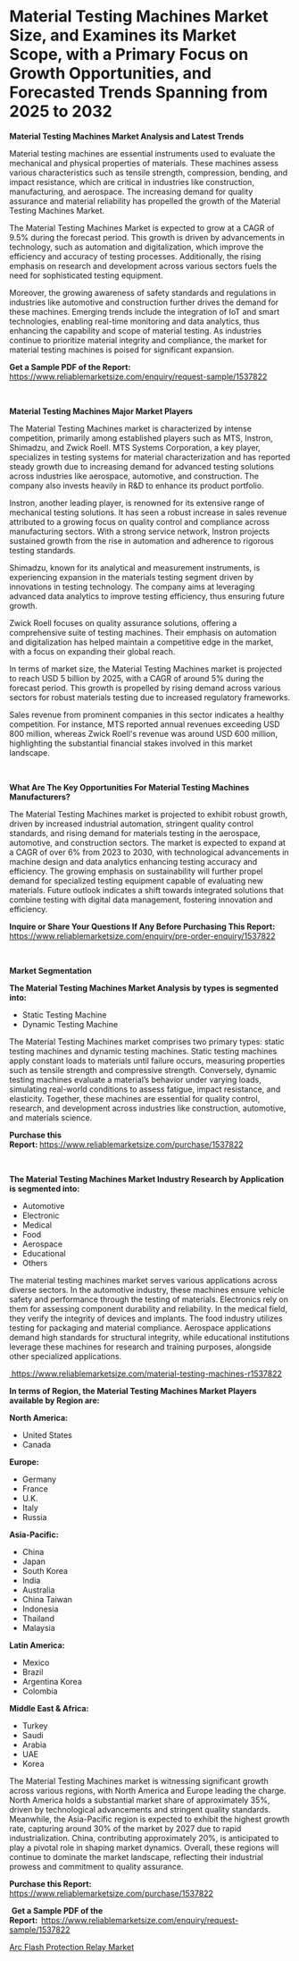 <p><h1>Material Testing Machines Market Size, and Examines its Market Scope, with a Primary Focus on Growth Opportunities, and Forecasted Trends Spanning from 2025 to 2032</h1></p><p><strong>Material Testing Machines Market Analysis and Latest Trends</strong></p>
<p><p>Material testing machines are essential instruments used to evaluate the mechanical and physical properties of materials. These machines assess various characteristics such as tensile strength, compression, bending, and impact resistance, which are critical in industries like construction, manufacturing, and aerospace. The increasing demand for quality assurance and material reliability has propelled the growth of the Material Testing Machines Market.</p><p>The Material Testing Machines Market is expected to grow at a CAGR of 9.5% during the forecast period. This growth is driven by advancements in technology, such as automation and digitalization, which improve the efficiency and accuracy of testing processes. Additionally, the rising emphasis on research and development across various sectors fuels the need for sophisticated testing equipment. </p><p>Moreover, the growing awareness of safety standards and regulations in industries like automotive and construction further drives the demand for these machines. Emerging trends include the integration of IoT and smart technologies, enabling real-time monitoring and data analytics, thus enhancing the capability and scope of material testing. As industries continue to prioritize material integrity and compliance, the market for material testing machines is poised for significant expansion.</p></p>
<p><strong>Get a Sample PDF of the Report:&nbsp;</strong> <a href="https://www.reliablemarketsize.com/enquiry/request-sample/1537822?utm_campaign=2804&utm_medium=2&utm_source=Github&utm_content=ia&utm_term=10042025&utm_id=material-testing-machines">https://www.reliablemarketsize.com/enquiry/request-sample/1537822</a></p>
<p>&nbsp;</p>
<p><strong>Material Testing Machines Major Market Players</strong></p>
<p><p>The Material Testing Machines market is characterized by intense competition, primarily among established players such as MTS, Instron, Shimadzu, and Zwick Roell. MTS Systems Corporation, a key player, specializes in testing systems for material characterization and has reported steady growth due to increasing demand for advanced testing solutions across industries like aerospace, automotive, and construction. The company also invests heavily in R&D to enhance its product portfolio.</p><p>Instron, another leading player, is renowned for its extensive range of mechanical testing solutions. It has seen a robust increase in sales revenue attributed to a growing focus on quality control and compliance across manufacturing sectors. With a strong service network, Instron projects sustained growth from the rise in automation and adherence to rigorous testing standards.</p><p>Shimadzu, known for its analytical and measurement instruments, is experiencing expansion in the materials testing segment driven by innovations in testing technology. The company aims at leveraging advanced data analytics to improve testing efficiency, thus ensuring future growth.</p><p>Zwick Roell focuses on quality assurance solutions, offering a comprehensive suite of testing machines. Their emphasis on automation and digitalization has helped maintain a competitive edge in the market, with a focus on expanding their global reach.</p><p>In terms of market size, the Material Testing Machines market is projected to reach USD 5 billion by 2025, with a CAGR of around 5% during the forecast period. This growth is propelled by rising demand across various sectors for robust materials testing due to increased regulatory frameworks.</p><p>Sales revenue from prominent companies in this sector indicates a healthy competition. For instance, MTS reported annual revenues exceeding USD 800 million, whereas Zwick Roell's revenue was around USD 600 million, highlighting the substantial financial stakes involved in this market landscape.</p></p>
<p>&nbsp;</p>
<p><strong>What Are The Key Opportunities For Material Testing Machines Manufacturers?</strong></p>
<p><p>The Material Testing Machines market is projected to exhibit robust growth, driven by increased industrial automation, stringent quality control standards, and rising demand for materials testing in the aerospace, automotive, and construction sectors. The market is expected to expand at a CAGR of over 6% from 2023 to 2030, with technological advancements in machine design and data analytics enhancing testing accuracy and efficiency. The growing emphasis on sustainability will further propel demand for specialized testing equipment capable of evaluating new materials. Future outlook indicates a shift towards integrated solutions that combine testing with digital data management, fostering innovation and efficiency.</p></p>
<p><strong>Inquire or Share Your Questions If Any Before Purchasing This Report:</strong> <a href="https://www.reliablemarketsize.com/enquiry/pre-order-enquiry/1537822?utm_campaign=2804&utm_medium=2&utm_source=Github&utm_content=ia&utm_term=10042025&utm_id=material-testing-machines">https://www.reliablemarketsize.com/enquiry/pre-order-enquiry/1537822</a></p>
<p>&nbsp;</p>
<p><strong>Market Segmentation</strong></p>
<p><strong>The Material Testing Machines Market Analysis by types is segmented into:</strong></p>
<p><ul><li>Static Testing Machine</li><li>Dynamic Testing Machine</li></ul></p>
<p><p>The Material Testing Machines market comprises two primary types: static testing machines and dynamic testing machines. Static testing machines apply constant loads to materials until failure occurs, measuring properties such as tensile strength and compressive strength. Conversely, dynamic testing machines evaluate a material’s behavior under varying loads, simulating real-world conditions to assess fatigue, impact resistance, and elasticity. Together, these machines are essential for quality control, research, and development across industries like construction, automotive, and materials science.</p></p>
<p><strong>Purchase this Report:&nbsp;</strong><a href="https://www.reliablemarketsize.com/purchase/1537822?utm_campaign=2804&utm_medium=2&utm_source=Github&utm_content=ia&utm_term=10042025&utm_id=material-testing-machines">https://www.reliablemarketsize.com/purchase/1537822</a></p>
<p>&nbsp;</p>
<p><strong>The Material Testing Machines Market Industry Research by Application is segmented into:</strong></p>
<p><ul><li>Automotive</li><li>Electronic</li><li>Medical</li><li>Food</li><li>Aerospace</li><li>Educational</li><li>Others</li></ul></p>
<p><p>The material testing machines market serves various applications across diverse sectors. In the automotive industry, these machines ensure vehicle safety and performance through the testing of materials. Electronics rely on them for assessing component durability and reliability. In the medical field, they verify the integrity of devices and implants. The food industry utilizes testing for packaging and material compliance. Aerospace applications demand high standards for structural integrity, while educational institutions leverage these machines for research and training purposes, alongside other specialized applications.</p></p>
<p><a href="https://www.reliablemarketsize.com/material-testing-machines-r1537822?utm_campaign=2804&utm_medium=2&utm_source=Github&utm_content=ia&utm_term=10042025&utm_id=material-testing-machines">&nbsp;https://www.reliablemarketsize.com/material-testing-machines-r1537822</a></p>
<p><strong>In terms of Region, the Material Testing Machines Market Players available by Region are:</strong></p>
<p>
    <p> <strong> North America: </strong>
        <ul>
            <li>United States</li>
            <li>Canada</li>
        </ul>
        </p> 
    <p> <strong> Europe: </strong>
        <ul>
            <li>Germany</li>
            <li>France</li>
            <li>U.K.</li>
            <li>Italy</li>
            <li>Russia</li>
        </ul>
        </p> 
    <p> <strong> Asia-Pacific: </strong>
        <ul>
            <li>China</li>
            <li>Japan</li>
            <li>South Korea</li>
            <li>India</li>
            <li>Australia</li>
            <li>China Taiwan</li>
            <li>Indonesia</li>
            <li>Thailand</li>
            <li>Malaysia</li>
        </ul>
        </p> 
    <p> <strong> Latin America: </strong>
        <ul>
            <li>Mexico</li>
            <li>Brazil</li>
            <li>Argentina Korea</li>
            <li>Colombia</li>
        </ul>
        </p> 
    <p> <strong> Middle East & Africa: </strong>
        <ul>
            <li>Turkey</li>
            <li>Saudi</li>
            <li>Arabia</li>
            <li>UAE</li>
            <li>Korea</li>
        </ul>
    </p>
    </p>
<p><p>The Material Testing Machines market is witnessing significant growth across various regions, with North America and Europe leading the charge. North America holds a substantial market share of approximately 35%, driven by technological advancements and stringent quality standards. Meanwhile, the Asia-Pacific region is expected to exhibit the highest growth rate, capturing around 30% of the market by 2027 due to rapid industrialization. China, contributing approximately 20%, is anticipated to play a pivotal role in shaping market dynamics. Overall, these regions will continue to dominate the market landscape, reflecting their industrial prowess and commitment to quality assurance.</p></p>
<p><strong>Purchase this Report: </strong><a href="https://www.reliablemarketsize.com/purchase/1537822?utm_campaign=2804&utm_medium=2&utm_source=Github&utm_content=ia&utm_term=10042025&utm_id=material-testing-machines">https://www.reliablemarketsize.com/purchase/1537822</a></p>
<p>&nbsp;<strong>Get a Sample PDF of the Report:&nbsp;&nbsp;</strong><a href="https://www.reliablemarketsize.com/enquiry/request-sample/1537822?utm_campaign=2804&utm_medium=2&utm_source=Github&utm_content=ia&utm_term=10042025&utm_id=material-testing-machines">https://www.reliablemarketsize.com/enquiry/request-sample/1537822</a></p>
<p><strong></strong></p>
<p><p><a href="https://github.com/lelahokendo/Market-Research-Report-List-1/blob/main/arc-flash-protection-relay-market.md?utm_campaign=2804&utm_medium=2&utm_source=Github&utm_content=ia&utm_term=10042025&utm_id=material-testing-machines">Arc Flash Protection Relay Market</a></p></p>